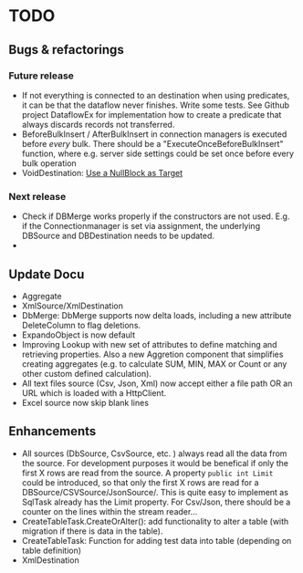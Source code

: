 # TODO

## Bugs & refactorings

### Future release
- If not everything is connected to an destination when using predicates, it can be that the dataflow never finishes. Write some tests. See Github project DataflowEx for implementation how to create a predicate that always discards records not transferred.
- BeforeBulkInsert / AfterBulkInsert in connection managers is executed before *every* bulk. There should be a "ExecuteOnceBeforeBulkInsert" function, where e.g. server side settings could be set once before every bulk operation
- VoidDestination: [Use a NullBlock as Target](https://docs.microsoft.com/en-us/dotnet/api/system.threading.tasks.dataflow.dataflowblock.nulltarget?view=netcore-3.1)

### Next release

- Check if DBMerge works properly if the constructors are not used. E.g. if the Connectionmanager is set via assignment, the underlying DBSource and DBDestination needs to be  updated.
- 

## Update Docu
- Aggregate
- XmlSource/XmlDestination
- DbMerge: DbMerge supports now delta loads, including a new attribute DeleteColumn to flag deletions. 
- ExpandoObject is now default
- Improving Lookup with new set of attributes to define matching and retrieving properties. Also a new Aggretion component that simplifies creating aggregates (e.g. to calculate SUM, MIN, MAX or Count or any other custom defined calculation).
- All text files source (Csv, Json, Xml) now accept either a file path OR an URL which is loaded with a HttpClient. 
- Excel source now skip blank lines

## Enhancements

- All sources (DbSource, CsvSource, etc. )  always read all the data from the source. For development purposes it would be benefical if only the first X rows are read from the source. A property `public int Limit` could be introduced, so that only the first X rows are read for a DBSource/CSVSource/JsonSource/. This is quite easy to implement as SqlTask already has the Limit property. For Csv/Json, there should be a counter on the lines within the stream reader...
- CreateTableTask.CreateOrAlter(): add functionality to alter a table (with migration if there is data in the table).
- CreateTableTask: Function for adding test data into table (depending on table definition)
- XmlDestination